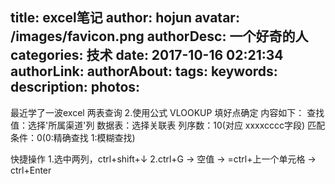 title: excel笔记
author: hojun
avatar: /images/favicon.png
authorDesc: 一个好奇的人
categories: 技术
date: 2017-10-16 02:21:34
authorLink:
authorAbout:
tags:
keywords:
description:
photos:
---
最近学了一波excel
两表查询
2.使用公式 VLOOKUP 填好点确定 内容如下：
	查找值：选择'所属渠道'列
	数据表：选择关联表
	列序数：10(对应 xxxxcccc字段)
	匹配条件：0(0:精确查找 1:模糊查找)

快捷操作
1.选中两列，ctrl+shift+↓
2.ctrl+G -> 空值 -> =ctrl+上一个单元格 -> ctrl+Enter